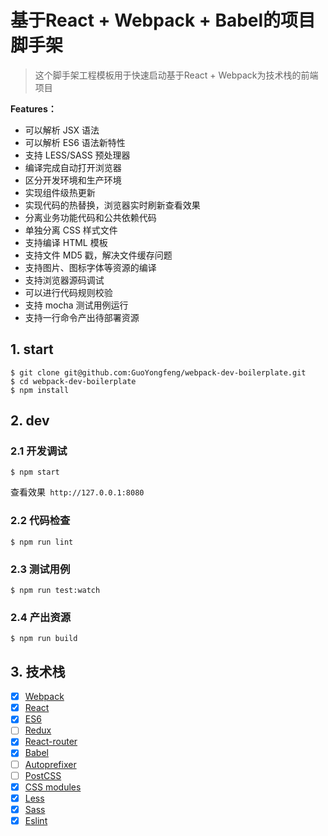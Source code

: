 # 基于React + Webpack + Babel的项目脚手架

> 这个脚手架工程模板用于快速启动基于React + Webpack为技术栈的前端项目

**Features：**

- 可以解析 JSX 语法
- 可以解析 ES6 语法新特性
- 支持 LESS/SASS 预处理器
- 编译完成自动打开浏览器
- 区分开发环境和生产环境
- 实现组件级热更新
- 实现代码的热替换，浏览器实时刷新查看效果
- 分离业务功能代码和公共依赖代码
- 单独分离 CSS 样式文件
- 支持编译 HTML 模板
- 支持文件 MD5 戳，解决文件缓存问题
- 支持图片、图标字体等资源的编译
- 支持浏览器源码调试
- 可以进行代码规则校验
- 支持 mocha 测试用例运行
- 支持一行命令产出待部署资源

## 1. start

```
$ git clone git@github.com:GuoYongfeng/webpack-dev-boilerplate.git
$ cd webpack-dev-boilerplate
$ npm install
```
## 2. dev
### 2.1 开发调试
```
$ npm start
```

查看效果` http://127.0.0.1:8080`

### 2.2 代码检查
```
$ npm run lint
```

### 2.3 测试用例
```
$ npm run test:watch
```

### 2.4 产出资源
```
$ npm run build
```

## 3. 技术栈

- [x] [Webpack](https://webpack.github.io)
- [x] [React](https://facebook.github.io/react/)
- [x] [ES6](http://es6.ruanyifeng.com/)
- [ ] [Redux](https://github.com/rackt/redux)
- [x] [React-router](https://github.com/rackt/react-router-redux)
- [x] [Babel](https://babeljs.io/)
- [ ] [Autoprefixer](https://github.com/postcss/autoprefixer)
- [ ] [PostCSS](https://github.com/postcss/postcss)
- [x] [CSS modules](https://github.com/outpunk/postcss-modules)
- [x] [Less](https://github.com/less/less.js)
- [x] [Sass](https://github.com/sass/node-sass)
- [x] [Eslint](https://github.com/eslint/eslint)
